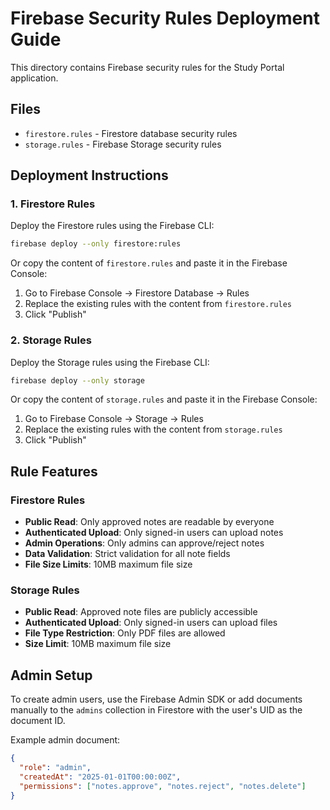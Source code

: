 # Firebase Security Rules Deployment Guide

This directory contains Firebase security rules for the Study Portal application.

## Files

- `firestore.rules` - Firestore database security rules
- `storage.rules` - Firebase Storage security rules

## Deployment Instructions

### 1. Firestore Rules

Deploy the Firestore rules using the Firebase CLI:

```bash
firebase deploy --only firestore:rules
```

Or copy the content of `firestore.rules` and paste it in the Firebase Console:
1. Go to Firebase Console → Firestore Database → Rules
2. Replace the existing rules with the content from `firestore.rules`
3. Click "Publish"

### 2. Storage Rules

Deploy the Storage rules using the Firebase CLI:

```bash
firebase deploy --only storage
```

Or copy the content of `storage.rules` and paste it in the Firebase Console:
1. Go to Firebase Console → Storage → Rules
2. Replace the existing rules with the content from `storage.rules`
3. Click "Publish"

## Rule Features

### Firestore Rules
- **Public Read**: Only approved notes are readable by everyone
- **Authenticated Upload**: Only signed-in users can upload notes
- **Admin Operations**: Only admins can approve/reject notes
- **Data Validation**: Strict validation for all note fields
- **File Size Limits**: 10MB maximum file size

### Storage Rules
- **Public Read**: Approved note files are publicly accessible
- **Authenticated Upload**: Only signed-in users can upload files
- **File Type Restriction**: Only PDF files are allowed
- **Size Limit**: 10MB maximum file size

## Admin Setup

To create admin users, use the Firebase Admin SDK or add documents manually to the `admins` collection in Firestore with the user's UID as the document ID.

Example admin document:
```json
{
  "role": "admin",
  "createdAt": "2025-01-01T00:00:00Z",
  "permissions": ["notes.approve", "notes.reject", "notes.delete"]
}
```
